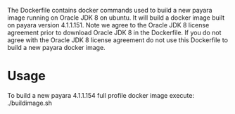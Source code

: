 The Dockerfile contains docker commands used to build a new payara image running on Oracle JDK 8 on ubuntu. It will build a docker image built on payara version 4.1.1.151. Note we agree to the Oracle JDK 8 license agreement prior to download Oracle JDK 8 in the Dockerfile. If you do not agree with the Oracle JDK 8 license agreement do not use this Dockerfile to build a new payara docker image.

Usage
=====

To build a new payara 4.1.1.154 full profile  docker image execute: ./buildimage.sh

